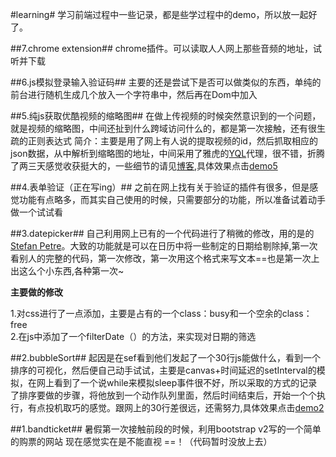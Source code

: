 #learning#
学习前端过程中一些记录，都是些学过程中的demo，所以放一起好了。

##7.chrome extension##
chrome插件。可以读取人人网上那些音频的地址，试听并下载

##6.js模拟登录输入验证码##
主要的还是尝试下是否可以做类似的东西，单纯的前台进行随机生成几个放入一个字符串中，然后再在Dom中加入

##5.纯js获取优酷视频的缩略图##
在做上传视频的时候突然意识到的一个问题，就是视频的缩略图，中间还扯到什么跨域访问什么的，都是第一次接触，还有很生疏的正则表达式
简介：主要是用了网上有人说的提取视频的id，然后抓取相应的json数据，从中解析到缩略图的地址，中间采用了雅虎的[YQL]代理，很不错，折腾了两三天感觉收获挺大的，一些细节的请见[博客],具体效果点击[demo5]

##4.表单验证（正在写ing）##
之前在网上找有关于验证的插件有很多，但是感觉功能有点略多，而其实自己使用的时候，只需要部分的功能，所以准备试着动手做一个试试看

##3.datepicker##
自己利用网上已有的一个代码进行了稍微的修改，用的是的[Stefan Petre]。大致的功能就是可以在日历中将一些制定的日期给剔除掉,第一次看别人的完整的代码，第一次修改，第一次用这个格式来写文本==也是第一次上出这么个小东西,各种第一次~

**主要做的修改**

1.对css进行了一点添加，主要是占有的一个class：busy和一个空余的class：free<br>
2.在js中添加了一个filterDate（）的方法，来实现对日期的筛选

##2.bubbleSort##
起因是在sef看到他们发起了一个30行js能做什么，看到一个排序的可视化，然后便自己动手试试，主要是canvas+时间延迟的setInterval的模拟，在网上看到了一个说while来模拟sleep事件很不好，所以采取的方式的记录了排序要做的步骤，将他放到一个动作队列里面，然后时间结束后，开始一个个执行，有点投机取巧的感觉。跟网上的30行差很远，还需努力,具体效果点击[demo2]

##1.bandticket##
暑假第一次接触前段的时候，利用bootstrap v2写的一个简单的购票的网站
现在感觉实在是不能直视 ==！（代码暂时没放上去）

[Stefan Petre]:  http://www.eyecon.ro/bootstrap-datepicker  
[YQL]: http://developer.yahoo.com/yql/
[博客]: http://blog.csdn.net/tankpt/article/details/20380761
[demo5]: http://tankpt.github.io/learning/thumbnail/
[demo2]: http://tankpt.github.io/learning/bubbleSort/